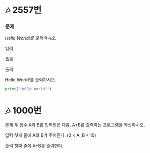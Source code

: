 # 🎶 2557번

### **문제**

*Hello World!를 출력하시오.*

입력

*없음*

출력

Hello World!를 출력하시오.

```py
print("Hello World!")
```
# 🎶 1000번

문제
두 정수 A와 B를 입력받은 다음, A+B를 출력하는 프로그램을 작성하시오.

입력
첫째 줄에 A와 B가 주어진다. (0 < A, B < 10)

출력
첫째 줄에 A+B를 출력한다.
```py
